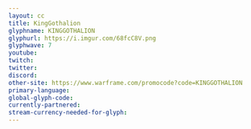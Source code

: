 ```yaml
---
layout: cc
title: KingGothalion
glyphname: KINGGOTHALION
glyphurl: https://i.imgur.com/68fcC8V.png
glyphwave: 7
youtube: 
twitch: 
twitter: 
discord: 
other-site: https://www.warframe.com/promocode?code=KINGGOTHALION
primary-language: 
global-glyph-code: 
currently-partnered: 
stream-currency-needed-for-glyph: 
---
```


